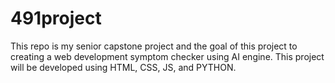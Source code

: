# 491project

This repo is my senior capstone project and the goal of this project to creating a web development symptom checker using AI engine. This project will be developed using HTML, CSS, JS, and PYTHON. 
